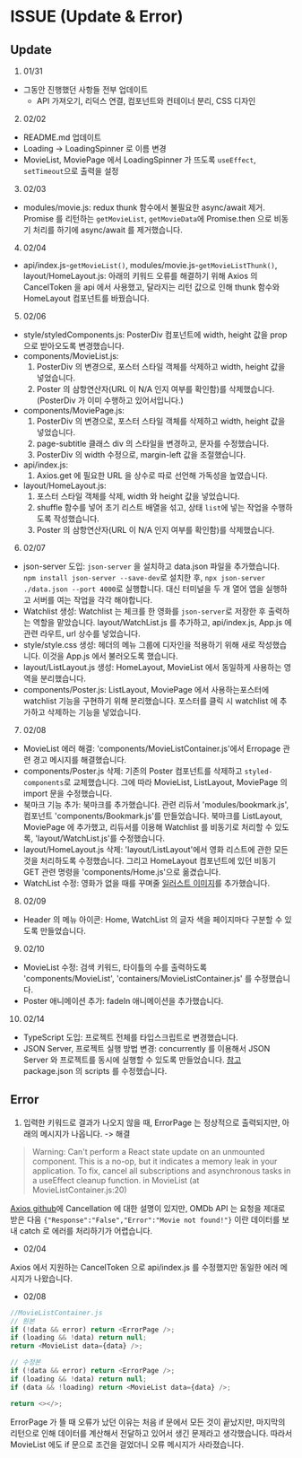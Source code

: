 # ISSUE (Update & Error)

## Update

1. 01/31

-   그동안 진행했던 사항들 전부 업데이트
    -   API 가져오기, 리덕스 연결, 컴포넌트와 컨테이너 분리, CSS 디자인

2. 02/02

-   README.md 업데이트
-   Loading -> LoadingSpinner 로 이름 변경
-   MovieList, MoviePage 에서 LoadingSpinner 가 뜨도록 `useEffect`, `setTimeout`으로 출력을 설정

3. 02/03

-   modules/movie.js: redux thunk 함수에서 불필요한 async/await 제거. Promise 를 리턴하는 `getMovieList`, `getMovieData`에 Promise.then 으로 비동기 처리를 하기에 async/await 를 제거했습니다.

4. 02/04

-   api/index.js-`getMovieList()`, modules/movie.js-`getMovieListThunk()`, layout/HomeLayout.js: 아래의 키워드 오류를 해결하기 위해 Axios 의 CancelToken 을 api 에서 사용했고, 달라지는 리턴 값으로 인해 thunk 함수와 HomeLayout 컴포넌트를 바꿨습니다.

5. 02/06

-   style/styledComponents.js: PosterDiv 컴포넌트에 width, height 값을 prop 으로 받아오도록 변경했습니다.
-   components/MovieList.js:
    1. PosterDiv 의 변경으로, 포스터 스타일 객체를 삭제하고 width, height 값을 넣었습니다.
    2. Poster 의 삼항연산자(URL 이 N/A 인지 여부를 확인함)를 삭제했습니다. (PosterDiv 가 이미 수행하고 있어서입니다.)
-   components/MoviePage.js:
    1. PosterDiv 의 변경으로, 포스터 스타일 객체를 삭제하고 width, height 값을 넣었습니다.
    2. page-subtitle 클래스 div 의 스타일을 변경하고, 문자를 수정했습니다.
    3. PosterDiv 의 width 수정으로, margin-left 값을 조절했습니다.
-   api/index.js:
    1. Axios.get 에 필요한 URL 을 상수로 따로 선언해 가독성을 높였습니다.
-   layout/HomeLayout.js:
    1. 포스터 스타일 객체를 삭제, width 와 height 값을 넣었습니다.
    2. shuffle 함수를 넣어 초기 리스트 배열을 섞고, 상태 `list`에 넣는 작업을 수행하도록 작성했습니다.
    3. Poster 의 삼항연산자(URL 이 N/A 인지 여부를 확인함)를 삭제했습니다.

6.  02/07

-   json-server 도입: `json-server` 을 설치하고 data.json 파일을 추가했습니다. `npm install json-server --save-dev`로 설치한 후, `npx json-server ./data.json --port 4000`로 실행합니다. 대신 터미널을 두 개 열어 앱을 실행하고 서버를 여는 작업을 각각 해야합니다.
-   Watchlist 생성: Watchlist 는 체크를 한 영화를 `json-server`로 저장한 후 출력하는 역할을 맡았습니다. layout/WatchList.js 를 추가하고, api/index.js, App.js 에 관련 라우트, url 상수를 넣었습니다.
-   style/style.css 생성: 헤더의 메뉴 그룹에 디자인을 적용하기 위해 새로 작성했습니다. 이것을 App.js 에서 불러오도록 했습니다.
-   layout/ListLayout.js 생성: HomeLayout, MovieList 에서 동일하게 사용하는 영역을 분리했습니다.
-   components/Poster.js: ListLayout, MoviePage 에서 사용하는포스터에 watchlist 기능을 구현하기 위해 분리했습니다. 포스터를 클릭 시 watchlist 에 추가하고 삭제하는 기능을 넣었습니다.

7. 02/08

-   MovieList 에러 해결: 'components/MovieListContainer.js'에서 Erropage 관련 경고 메시지를 해결했습니다.
-   components/Poster.js 삭제: 기존의 Poster 컴포넌트를 삭제하고 `styled-components`로 교체했습니다. 그에 따라 MovieList, ListLayout, MoviePage 의 import 문을 수정했습니다.
-   북마크 기능 추가: 북마크를 추가했습니다. 관련 리듀서 'modules/bookmark.js', 컴포넌트 'components/Bookmark.js'를 만들었습니다. 북마크를 ListLayout, MoviePage 에 추가했고, 리듀서를 이용해 Watchlist 를 비동기로 처리할 수 있도록, 'layout/WatchList.js'를 수정했습니다.
-   layout/HomeLayout.js 삭제: 'layout/ListLayout'에서 영화 리스트에 관한 모든 것을 처리하도록 수정했습니다. 그리고 HomeLayout 컴포넌트에 있던 비동기 GET 관련 명령을 'components/Home.js'으로 옮겼습니다.
-   WatchList 수정: 영화가 없을 때를 꾸며줄 [일러스트 이미지](https://www.freepik.com/free-vector/bundle-cinema-entertainment-set-icons_5720507.htm#position=2)를 추가했습니다.

8. 02/09

-   Header 의 메뉴 아이콘: Home, WatchList 의 글자 색을 페이지마다 구분할 수 있도록 만들었습니다.

9. 02/10

-   MovieList 수정: 검색 키워드, 타이틀의 수를 출력하도록 'components/MovieList', 'containers/MovieListContainer.js' 를 수정했습니다.
-   Poster 애니메이션 추가: fadeIn 애니메이션을 추가했습니다.

10. 02/14

-   TypeScript 도입: 프로젝트 전체를 타입스크립트로 변경했습니다.
-   JSON Server, 프로젝트 실행 방법 변경: concurrently 를 이용해서 JSON Server 와 프로젝트를 동시에 실행할 수 있도록 만들었습니다. [참고](https://medium.com/@krpeppermint100/react%EC%99%80-express-%EA%B0%9C%EB%B0%9C-%EC%84%A4%EC%A0%95%ED%95%98%EA%B8%B0-concurrently-c22ef870226a) package.json 의 scripts 를 수정했습니다.

## Error

1. 입력한 키워드로 결과가 나오지 않을 때, ErrorPage 는 정상적으로 출력되지만, 아래의 메시지가 나옵니다. -> 해결

> Warning: Can't perform a React state update on an unmounted component. This is a no-op, but it indicates a memory leak in your application. To fix, cancel all subscriptions and asynchronous tasks in a useEffect cleanup function. in MovieList (at MovieListContainer.js:20)

[Axios github](https://github.com/axios/axios#cancellation)에 Cancellation 에 대한 설명이 있지만, OMDb API 는 요청을 제대로 받은 다음 `{"Response":"False","Error":"Movie not found!"}` 이란 데이터를 보내 catch 로 에러를 처리하기가 어렵습니다.

-   02/04

Axios 에서 지원하는 CancelToken 으로 api/index.js 를 수정했지만 동일한 에러 메시지가 나왔습니다.

-   02/08

```javascript
//MovieListContainer.js
// 원본
if (!data && error) return <ErrorPage />;
if (loading && !data) return null;
return <MovieList data={data} />;

// 수정본
if (!data && error) return <ErrorPage />;
if (loading && !data) return null;
if (data && !loading) return <MovieList data={data} />;

return <></>;
```

ErrorPage 가 뜰 때 오류가 났던 이유는 처음 if 문에서 모든 것이 끝났지만, 마지막의 리턴으로 인해 데이터를 계산해서 전달하고 있어서 생긴 문제라고 생각했습니다. 따라서 MovieList 에도 if 문으로 조건을 걸었더니 오류 메시지가 사라졌습니다.

